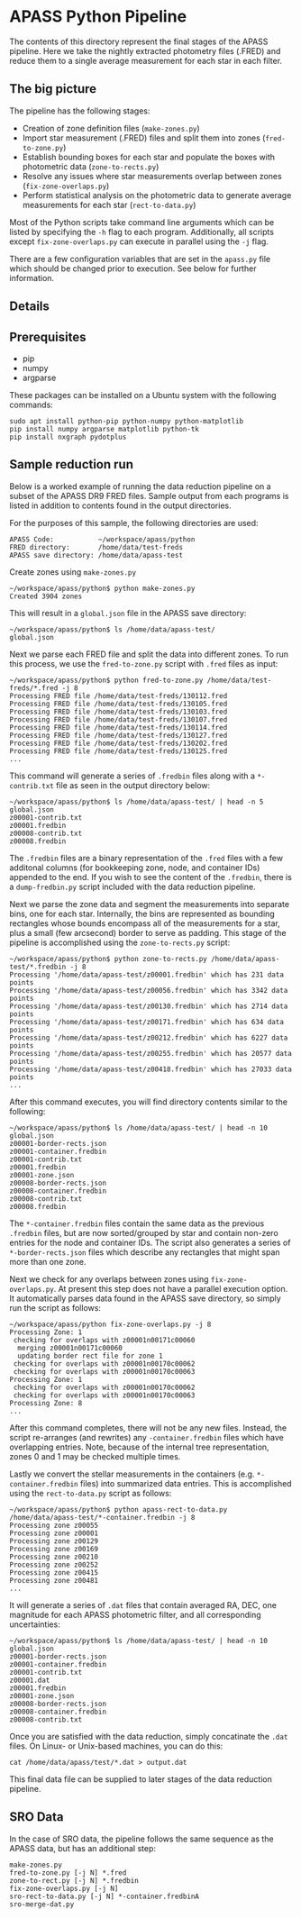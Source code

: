 APASS Python Pipeline
=====

The contents of this directory represent the final stages of the APASS pipeline.
Here we take the nightly extracted photometry files (.FRED) and reduce them
to a single average measurement for each star in each filter.

## The big picture

The pipeline has the following stages:

* Creation of zone definition files (`make-zones.py`)
* Import star measurement (.FRED) files and split them into zones
  (`fred-to-zone.py`)
* Establish bounding boxes for each star and populate the boxes with
  photometric data (`zone-to-rects.py`)
* Resolve any issues where star measurements overlap between zones
  (`fix-zone-overlaps.py`)
* Perform statistical analysis on the photometric data to generate average
  measurements for each star (`rect-to-data.py`)
  
Most of the Python scripts take command line arguments which can be listed
by specifying the `-h` flag to each program. Additionally, all scripts except
`fix-zone-overlaps.py` can execute in parallel using the `-j` flag.

There are a few configuration variables that are set in the `apass.py` file
which should be changed prior to execution. See below for further information.

## Details


## Prerequisites

* pip
* numpy
* argparse

These packages can be installed on a Ubuntu system with the following commands:

    sudo apt install python-pip python-numpy python-matplotlib
    pip install numpy argparse matplotlib python-tk
    pip install nxgraph pydotplus


## Sample reduction run

Below is a worked example of running the data reduction pipeline on a subset of
the APASS DR9 FRED files. Sample output from each programs is listed in addition
to contents found in the output directories.

For the purposes of this sample, the following directories are used:

    APASS Code:           ~/workspace/apass/python 
    FRED directory:       /home/data/test-freds
    APASS save directory: /home/data/apass-test
    
Create zones using `make-zones.py`

    ~/workspace/apass/python$ python make-zones.py 
    Created 3904 zones
    
This will result in a `global.json` file in the APASS save directory:

    ~/workspace/apass/python$ ls /home/data/apass-test/
    global.json
   
Next we parse each FRED file and split the data into different zones. To run
this process, we use the `fred-to-zone.py` script with `.fred` files as input:

    ~/workspace/apass/python$ python fred-to-zone.py /home/data/test-freds/*.fred -j 8
    Processing FRED file /home/data/test-freds/130112.fred
    Processing FRED file /home/data/test-freds/130105.fred
    Processing FRED file /home/data/test-freds/130103.fred
    Processing FRED file /home/data/test-freds/130107.fred
    Processing FRED file /home/data/test-freds/130114.fred
    Processing FRED file /home/data/test-freds/130127.fred
    Processing FRED file /home/data/test-freds/130202.fred
    Processing FRED file /home/data/test-freds/130125.fred
    ...
    
This command will generate a series of `.fredbin` files along with a
`*-contrib.txt` file as seen in the output directory below:

    ~/workspace/apass/python$ ls /home/data/apass-test/ | head -n 5
    global.json
    z00001-contrib.txt
    z00001.fredbin
    z00008-contrib.txt
    z00008.fredbin
  
  
The `.fredbin` files are a binary representation of the `.fred` files with a few
additonal columns (for bookkeeping zone, node, and container IDs) appended to
the end. If you wish to see the content of the `.fredbin`, there is a `dump-fredbin.py`
script included with the data reduction pipeline.

Next we parse the zone data and segment the measurements into separate bins, one
for each star. Internally, the bins are represented as bounding rectangles whose
bounds encompass all of the measurements for a star, plus a small (few arcsecond)
border to serve as padding. This stage of the pipeline is accomplished using the
`zone-to-rects.py` script:

    ~/workspace/apass/python$ python zone-to-rects.py /home/data/apass-test/*.fredbin -j 8
    Processing '/home/data/apass-test/z00001.fredbin' which has 231 data points 
    Processing '/home/data/apass-test/z00056.fredbin' which has 3342 data points 
    Processing '/home/data/apass-test/z00130.fredbin' which has 2714 data points 
    Processing '/home/data/apass-test/z00171.fredbin' which has 634 data points 
    Processing '/home/data/apass-test/z00212.fredbin' which has 6227 data points 
    Processing '/home/data/apass-test/z00255.fredbin' which has 20577 data points 
    Processing '/home/data/apass-test/z00418.fredbin' which has 27033 data points
    ...
    
After this command executes, you will find directory contents similar to the following:
    
    ~/workspace/apass/python$ ls /home/data/apass-test/ | head -n 10
    global.json
    z00001-border-rects.json
    z00001-container.fredbin
    z00001-contrib.txt
    z00001.fredbin
    z00001-zone.json
    z00008-border-rects.json
    z00008-container.fredbin
    z00008-contrib.txt
    z00008.fredbin

The `*-container.fredbin` files contain the same data as the previous `.fredbin`
files, but are now sorted/grouped by star and contain non-zero entries for the
node and container IDs. The script also generates a series of
`*-border-rects.json` files which describe any rectangles that might span more
than one zone.
    
Next we check for any overlaps between zones using `fix-zone-overlaps.py`. At
present this step does not have a parallel execution option. It automatically
parses data found in the APASS save directory, so simply run the script as
follows:

    ~/workspace/apass/python fix-zone-overlaps.py -j 8 
    Processing Zone: 1
     checking for overlaps with z00001n00171c00060
      merging z00001n00171c00060 
      updating border rect file for zone 1
     checking for overlaps with z00001n00170c00062
     checking for overlaps with z00001n00170c00063
    Processing Zone: 1
     checking for overlaps with z00001n00170c00062
     checking for overlaps with z00001n00170c00063
    Processing Zone: 8
    ...

After this command completes, there will not be any new files. Instead, the script
re-arranges (and rewrites) any `-container.fredbin` files which have overlapping
entries. Note, because of the internal tree representation, zones 0 and 1 may be
checked multiple times.

Lastly we convert the stellar measurements in the containers (e.g.
`*-container.fredbin` files) into summarized data entries. This is accomplished
using the `rect-to-data.py` script as follows:

    ~/workspace/apass/python$ python apass-rect-to-data.py /home/data/apass-test/*-container.fredbin -j 8
    Processing zone z00055
    Processing zone z00001
    Processing zone z00129
    Processing zone z00169
    Processing zone z00210
    Processing zone z00252
    Processing zone z00415
    Processing zone z00481
    ...

It will generate a series of `.dat` files that contain averaged RA, DEC, one
magnitude for each APASS photometric filter, and all corresponding
uncertainties:
    
    ~/workspace/apass/python$ ls /home/data/apass-test/ | head -n 10
    global.json
    z00001-border-rects.json
    z00001-container.fredbin
    z00001-contrib.txt
    z00001.dat
    z00001.fredbin
    z00001-zone.json
    z00008-border-rects.json
    z00008-container.fredbin
    z00008-contrib.txt

Once you are satisfied with the data reduction, simply concatinate the `.dat` files.
On Linux- or Unix-based machines, you can do this:

    cat /home/data/apass/test/*.dat > output.dat
    
This final data file can be supplied to later stages of the data reduction pipeline.

## SRO Data

In the case of SRO data, the pipeline follows the same sequence as the APASS data, 
but has an additional step:

    make-zones.py
    fred-to-zone.py [-j N] *.fred
    zone-to-rect.py [-j N] *.fredbin
    fix-zone-overlaps.py [-j N]
    sro-rect-to-data.py [-j N] *-container.fredbinA
    sro-merge-dat.py
